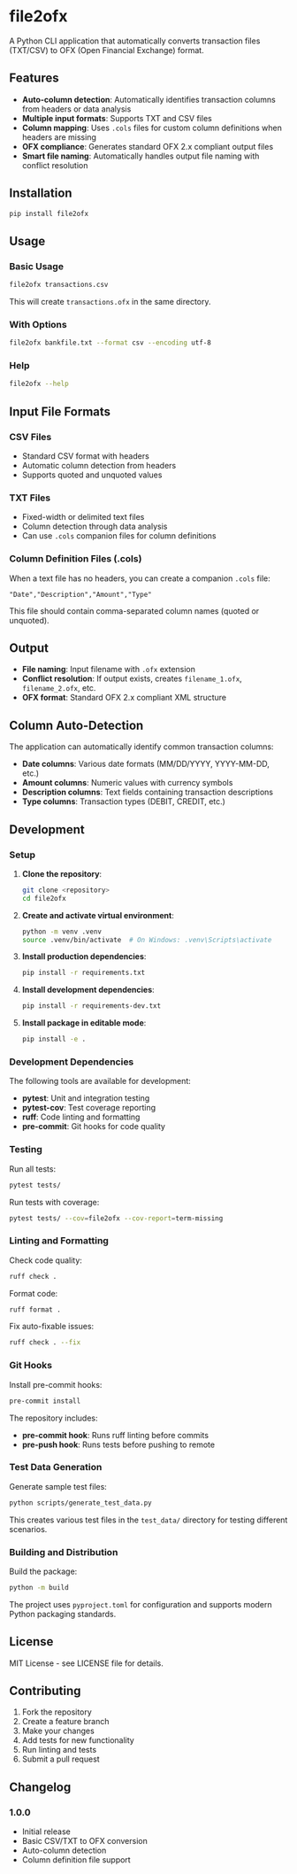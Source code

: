 # file2ofx

A Python CLI application that automatically converts transaction files (TXT/CSV) to OFX (Open Financial Exchange) format.

## Features

- **Auto-column detection**: Automatically identifies transaction columns from headers or data analysis
- **Multiple input formats**: Supports TXT and CSV files
- **Column mapping**: Uses `.cols` files for custom column definitions when headers are missing
- **OFX compliance**: Generates standard OFX 2.x compliant output files
- **Smart file naming**: Automatically handles output file naming with conflict resolution

## Installation

```bash
pip install file2ofx
```

## Usage

### Basic Usage

```bash
file2ofx transactions.csv
```

This will create `transactions.ofx` in the same directory.

### With Options

```bash
file2ofx bankfile.txt --format csv --encoding utf-8
```

### Help

```bash
file2ofx --help
```

## Input File Formats

### CSV Files
- Standard CSV format with headers
- Automatic column detection from headers
- Supports quoted and unquoted values

### TXT Files
- Fixed-width or delimited text files
- Column detection through data analysis
- Can use `.cols` companion files for column definitions

### Column Definition Files (.cols)
When a text file has no headers, you can create a companion `.cols` file:

```
"Date","Description","Amount","Type"
```

This file should contain comma-separated column names (quoted or unquoted).

## Output

- **File naming**: Input filename with `.ofx` extension
- **Conflict resolution**: If output exists, creates `filename_1.ofx`, `filename_2.ofx`, etc.
- **OFX format**: Standard OFX 2.x compliant XML structure

## Column Auto-Detection

The application can automatically identify common transaction columns:

- **Date columns**: Various date formats (MM/DD/YYYY, YYYY-MM-DD, etc.)
- **Amount columns**: Numeric values with currency symbols
- **Description columns**: Text fields containing transaction descriptions
- **Type columns**: Transaction types (DEBIT, CREDIT, etc.)

## Development

### Setup

1. **Clone the repository**:
   ```bash
   git clone <repository>
   cd file2ofx
   ```

2. **Create and activate virtual environment**:
   ```bash
   python -m venv .venv
   source .venv/bin/activate  # On Windows: .venv\Scripts\activate
   ```

3. **Install production dependencies**:
   ```bash
   pip install -r requirements.txt
   ```

4. **Install development dependencies**:
   ```bash
   pip install -r requirements-dev.txt
   ```

5. **Install package in editable mode**:
   ```bash
   pip install -e .
   ```

### Development Dependencies

The following tools are available for development:

- **pytest**: Unit and integration testing
- **pytest-cov**: Test coverage reporting
- **ruff**: Code linting and formatting
- **pre-commit**: Git hooks for code quality

### Testing

Run all tests:
```bash
pytest tests/
```

Run tests with coverage:
```bash
pytest tests/ --cov=file2ofx --cov-report=term-missing
```

### Linting and Formatting

Check code quality:
```bash
ruff check .
```

Format code:
```bash
ruff format .
```

Fix auto-fixable issues:
```bash
ruff check . --fix
```

### Git Hooks

Install pre-commit hooks:
```bash
pre-commit install
```

The repository includes:
- **pre-commit hook**: Runs ruff linting before commits
- **pre-push hook**: Runs tests before pushing to remote

### Test Data Generation

Generate sample test files:
```bash
python scripts/generate_test_data.py
```

This creates various test files in the `test_data/` directory for testing different scenarios.

### Building and Distribution

Build the package:
```bash
python -m build
```

The project uses `pyproject.toml` for configuration and supports modern Python packaging standards.

## License

MIT License - see LICENSE file for details.

## Contributing

1. Fork the repository
2. Create a feature branch
3. Make your changes
4. Add tests for new functionality
5. Run linting and tests
6. Submit a pull request

## Changelog

### 1.0.0
- Initial release
- Basic CSV/TXT to OFX conversion
- Auto-column detection
- Column definition file support 